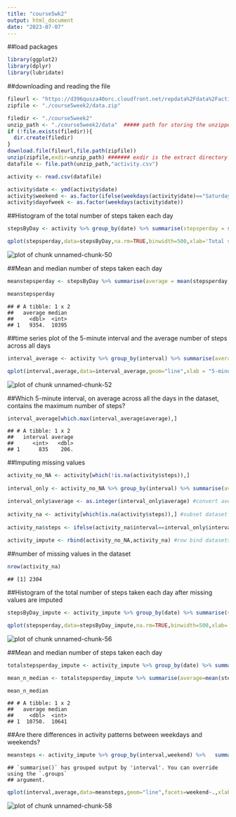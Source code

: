 ```yaml
---
title: "course5wk2"
output: html_document
date: "2023-07-07"
---
```


##load packages

```r
library(ggplot2)
library(dplyr)
library(lubridate)
```

##downloading and reading the file

```r
fileurl <- "https://d396qusza40orc.cloudfront.net/repdata%2Fdata%2Factivity.zip"
zipfile <- "./course5week2/data.zip"

filedir <- "./course5week2"
unzip_path <- "./course5week2/data"  ##### path for storing the unzipped files #######
if (!file.exists(filedir)){
  dir.create(filedir)
}
download.file(fileurl,file.path(zipfile))
unzip(zipfile,exdir=unzip_path) ####### exdir is the extract directory ##########
datafile <- file.path(unzip_path,"activity.csv")

activity <- read.csv(datafile)

activity$date <- ymd(activity$date)
activity$weekend <- as.factor(ifelse(weekdays(activity$date)=="Saturday" | weekdays(activity$date)=="Sunday","weekend","weekday"))
activity$dayofweek <- as.factor(weekdays(activity$date))
```

##Histogram of the total number of steps taken each day

```r
stepsByDay <- activity %>% group_by(date) %>% summarise(stepsperday = sum(steps,na.rm = TRUE))

qplot(stepsperday,data=stepsByDay,na.rm=TRUE,binwidth=500,xlab='Total steps per day', ylab='Frequency using binwith 500',main = 'Histogram of the total number of steps taken each day')
```

![plot of chunk unnamed-chunk-50](figure/unnamed-chunk-50-1.png)

##Mean and median number of steps taken each day

```r
meanstepsperday <- stepsByDay %>% summarise(average = mean(stepsperday,na.rm = TRUE),median=median(stepsperday,na.rm = TRUE))

meanstepsperday
```

```
## # A tibble: 1 x 2
##   average median
##     <dbl>  <int>
## 1   9354.  10395
```

##time series plot of the 5-minute interval and the average number of steps across all days

```r
interval_average <- activity %>% group_by(interval) %>% summarise(average = mean(steps,na.rm = TRUE))

qplot(interval,average,data=interval_average,geom="line",xlab = "5-minute intervals",ylab = "Average steps taken across all days")
```

![plot of chunk unnamed-chunk-52](figure/unnamed-chunk-52-1.png)

##Which 5-minute interval, on average across all the days in the dataset, contains the maximum number of steps?

```r
interval_average[which.max(interval_average$average),]
```

```
## # A tibble: 1 x 2
##   interval average
##      <int>   <dbl>
## 1      835    206.
```

##Imputing missing values

```r
activity_no_NA <- activity[which(!is.na(activity$steps)),]
  
interval_only <- activity_no_NA %>% group_by(interval) %>% summarise(average=mean(steps)) #calculate mean steps for each interval

interval_only$average <- as.integer(interval_only$average) #convert average to integer
    
activity_na <- activity[which(is.na(activity$steps)),] #subset dataset where steps have NAs
    
activity_na$steps <- ifelse(activity_na$interval==interval_only$interval,interval_only$average) #fill NAs with average steps based on interval
    
activity_impute <- rbind(activity_no_NA,activity_na) #row bind datasets that do not have NAs and  dataset where NAs are replaced with mean values
```

##number of missing values in the dataset

```r
nrow(activity_na)
```

```
## [1] 2304
```

##Histogram of the total number of steps taken each day after missing values are imputed

```r
stepsByDay_impute <- activity_impute %>% group_by(date) %>% summarise(stepsperday = sum(steps))

qplot(stepsperday,data=stepsByDay_impute,na.rm=TRUE,binwidth=500,xlab='Total steps per day', ylab='Frequency using binwith 500',main = 'Histogram of the total number of steps taken each day')
```

![plot of chunk unnamed-chunk-56](figure/unnamed-chunk-56-1.png)

##Mean and median number of steps taken each day

```r
totalstepsperday_impute <- activity_impute %>% group_by(date) %>% summarise(stepsperday = sum(steps))

mean_n_median <- totalstepsperday_impute %>% summarise(average=mean(stepsperday),median=median(stepsperday))

mean_n_median
```

```
## # A tibble: 1 x 2
##   average median
##     <dbl>  <int>
## 1  10750.  10641
```

##Are there differences in activity patterns between weekdays and weekends?

```r
meansteps <- activity_impute %>% group_by(interval,weekend) %>%   summarise(average = mean(steps))
```

```
## `summarise()` has grouped output by 'interval'. You can override using the `.groups`
## argument.
```

```r
qplot(interval,average,data=meansteps,geom="line",facets=weekend~.,xlab="5-minute interval",ylab="average number of steps",main="Average steps pattern between Weekday and Weekend")
```

![plot of chunk unnamed-chunk-58](figure/unnamed-chunk-58-1.png)


